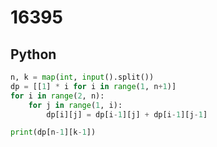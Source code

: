 # 16395

## Python

```python
n, k = map(int, input().split())
dp = [[1] * i for i in range(1, n+1)]
for i in range(2, n):
    for j in range(1, i):
        dp[i][j] = dp[i-1][j] + dp[i-1][j-1]

print(dp[n-1][k-1])

```
